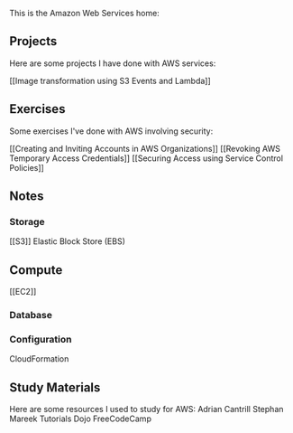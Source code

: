 This is the Amazon Web Services home:

## Projects
Here are some projects I have done with AWS services:

[[Image transformation using S3 Events and Lambda]]


## Exercises
Some exercises I've done with AWS involving security:

[[Creating and Inviting Accounts in AWS Organizations]]
[[Revoking AWS Temporary Access Credentials]]
[[Securing Access using Service Control Policies]]

## Notes
### Storage
[[S3]]
Elastic Block Store (EBS)
## Compute
[[EC2]] 

### Database

### Configuration
CloudFormation

## Study Materials
Here are some resources I used to study for AWS:
Adrian Cantrill
Stephan Mareek
Tutorials Dojo
FreeCodeCamp
